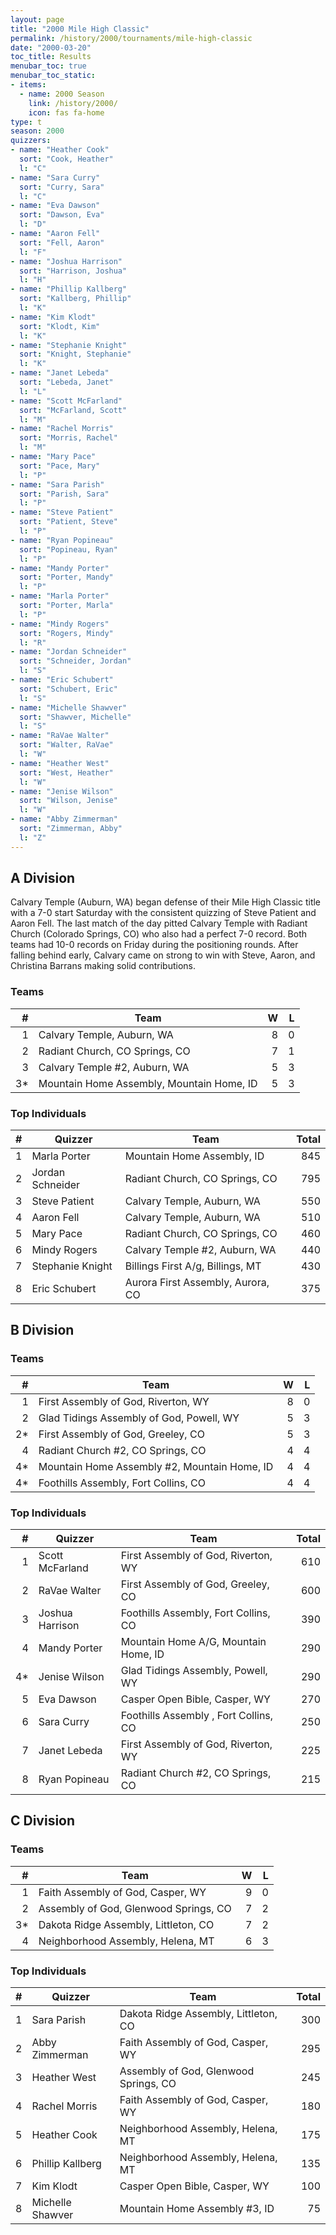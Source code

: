 ```yaml
---
layout: page
title: "2000 Mile High Classic"
permalink: /history/2000/tournaments/mile-high-classic
date: "2000-03-20"
toc_title: Results
menubar_toc: true
menubar_toc_static:
- items:
  - name: 2000 Season
    link: /history/2000/
    icon: fas fa-home
type: t
season: 2000
quizzers:
- name: "Heather Cook"
  sort: "Cook, Heather"
  l: "C"
- name: "Sara Curry"
  sort: "Curry, Sara"
  l: "C"
- name: "Eva Dawson"
  sort: "Dawson, Eva"
  l: "D"
- name: "Aaron Fell"
  sort: "Fell, Aaron"
  l: "F"
- name: "Joshua Harrison"
  sort: "Harrison, Joshua"
  l: "H"
- name: "Phillip Kallberg"
  sort: "Kallberg, Phillip"
  l: "K"
- name: "Kim Klodt"
  sort: "Klodt, Kim"
  l: "K"
- name: "Stephanie Knight"
  sort: "Knight, Stephanie"
  l: "K"
- name: "Janet Lebeda"
  sort: "Lebeda, Janet"
  l: "L"
- name: "Scott McFarland"
  sort: "McFarland, Scott"
  l: "M"
- name: "Rachel Morris"
  sort: "Morris, Rachel"
  l: "M"
- name: "Mary Pace"
  sort: "Pace, Mary"
  l: "P"
- name: "Sara Parish"
  sort: "Parish, Sara"
  l: "P"
- name: "Steve Patient"
  sort: "Patient, Steve"
  l: "P"
- name: "Ryan Popineau"
  sort: "Popineau, Ryan"
  l: "P"
- name: "Mandy Porter"
  sort: "Porter, Mandy"
  l: "P"
- name: "Marla Porter"
  sort: "Porter, Marla"
  l: "P"
- name: "Mindy Rogers"
  sort: "Rogers, Mindy"
  l: "R"
- name: "Jordan Schneider"
  sort: "Schneider, Jordan"
  l: "S"
- name: "Eric Schubert"
  sort: "Schubert, Eric"
  l: "S"
- name: "Michelle Shawver"
  sort: "Shawver, Michelle"
  l: "S"
- name: "RaVae Walter"
  sort: "Walter, RaVae"
  l: "W"
- name: "Heather West"
  sort: "West, Heather"
  l: "W"
- name: "Jenise Wilson"
  sort: "Wilson, Jenise"
  l: "W"
- name: "Abby Zimmerman"
  sort: "Zimmerman, Abby"
  l: "Z"
---
```


## A Division

Calvary Temple (Auburn, WA) began defense of their Mile High Classic title with a 7-0 start Saturday with the consistent quizzing of Steve Patient and Aaron Fell. The last match of
the day pitted Calvary Temple with Radiant Church (Colorado Springs, CO) who also had a perfect 7-0 record. Both teams had 10-0 records on Friday during the positioning rounds.
After falling behind early, Calvary came on strong to win with Steve, Aaron, and Christina Barrans making solid contributions.

### Teams

|    # | Team                                      |    W |    L |
| ---: | ----------------------------------------- | ---: | ---: |
|    1 | Calvary Temple, Auburn, WA                |    8 |    0 |
|    2 | Radiant Church, CO Springs, CO            |    7 |    1 |
|    3 | Calvary Temple #2, Auburn, WA             |    5 |    3 |
|   3* | Mountain Home Assembly, Mountain Home, ID |    5 |    3 |

### Top Individuals

|    # | Quizzer          | Team                              | Total |
| ---: | ---------------- | --------------------------------- | ----: |
|    1 | Marla Porter     | Mountain Home Assembly, ID        |   845 |
|    2 | Jordan Schneider | Radiant Church, CO Springs, CO    |   795 |
|    3 | Steve Patient    | Calvary Temple, Auburn, WA        |   550 |
|    4 | Aaron Fell       | Calvary Temple, Auburn, WA        |   510 |
|    5 | Mary Pace        | Radiant Church, CO Springs, CO    |   460 |
|    6 | Mindy Rogers     | Calvary Temple #2, Auburn, WA     |   440 |
|    7 | Stephanie Knight | Billings First A/g, Billings, MT  |   430 |
|    8 | Eric Schubert    | Aurora First Assembly, Aurora, CO |   375 |

## B Division

### Teams

|    # | Team                                         |    W |    L |
| ---: | -------------------------------------------- | ---: | ---: |
|    1 | First Assembly of God, Riverton, WY          |    8 |    0 |
|    2 | Glad Tidings Assembly of God, Powell, WY     |    5 |    3 |
|   2* | First Assembly of God, Greeley, CO           |    5 |    3 |
|    4 | Radiant Church #2, CO Springs, CO            |    4 |    4 |
|   4* | Mountain Home Assembly #2, Mountain Home, ID |    4 |    4 |
|   4* | Foothills Assembly, Fort Collins, CO         |    4 |    4 |

### Top Individuals

|    # | Quizzer         | Team                                  | Total |
| ---: | --------------- | ------------------------------------- | ----: |
|    1 | Scott McFarland | First Assembly of God, Riverton, WY   |   610 |
|    2 | RaVae Walter    | First Assembly of God, Greeley, CO    |   600 |
|    3 | Joshua Harrison | Foothills Assembly, Fort Collins, CO  |   390 |
|    4 | Mandy Porter    | Mountain Home A/G, Mountain Home, ID  |   290 |
|   4* | Jenise Wilson   | Glad Tidings Assembly, Powell, WY     |   290 |
|    5 | Eva Dawson      | Casper Open Bible, Casper, WY         |   270 |
|    6 | Sara Curry      | Foothills Assembly , Fort Collins, CO |   250 |
|    7 | Janet Lebeda    | First Assembly of God, Riverton, WY   |   225 |
|    8 | Ryan Popineau   | Radiant Church #2, CO Springs, CO     |   215 |

## C Division

### Teams

|    # | Team                                  |    W |    L |
| ---: | ------------------------------------- | ---: | ---: |
|    1 | Faith Assembly of God, Casper, WY     |    9 |    0 |
|    2 | Assembly of God, Glenwood Springs, CO |    7 |    2 |
|   3* | Dakota Ridge Assembly, Littleton, CO  |    7 |    2 |
|    4 | Neighborhood Assembly, Helena, MT     |    6 |    3 |

### Top Individuals

|    # | Quizzer          | Team                                  | Total |
| ---: | ---------------- | ------------------------------------- | ----: |
|    1 | Sara Parish      | Dakota Ridge Assembly, Littleton, CO  |   300 |
|    2 | Abby Zimmerman   | Faith Assembly of God, Casper, WY     |   295 |
|    3 | Heather West     | Assembly of God, Glenwood Springs, CO |   245 |
|    4 | Rachel Morris    | Faith Assembly of God, Casper, WY     |   180 |
|    5 | Heather Cook     | Neighborhood Assembly, Helena, MT     |   175 |
|    6 | Phillip Kallberg | Neighborhood Assembly, Helena, MT     |   135 |
|    7 | Kim Klodt        | Casper Open Bible, Casper, WY         |   100 |
|    8 | Michelle Shawver | Mountain Home Assembly #3, ID         |    75 |